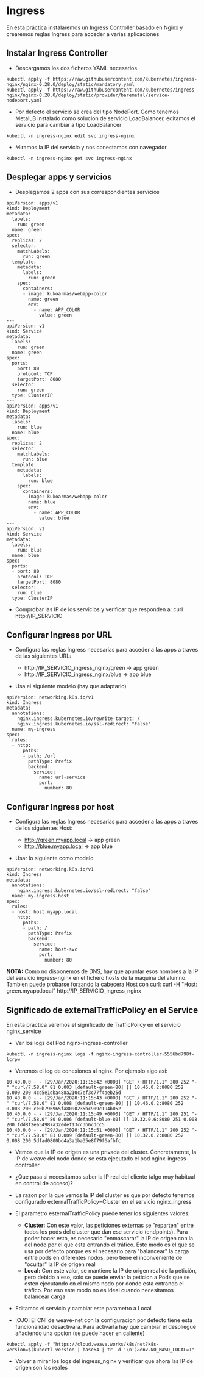 # Ingress

En esta práctica instalaremos un Ingress Controller basado en Nginx y crearemos reglas Ingress para acceder a varias aplicaciones

## Instalar Ingress Controller

  * Descargamos los dos ficheros YAML necesarios

```
kubectl apply -f https://raw.githubusercontent.com/kubernetes/ingress-nginx/nginx-0.28.0/deploy/static/mandatory.yaml
kubectl apply -f https://raw.githubusercontent.com/kubernetes/ingress-nginx/nginx-0.28.0/deploy/static/provider/baremetal/service-nodeport.yaml
```

  * Por defecto el servicio se crea del tipo NodePort. Como tenemos MetalLB instalado como solucion de servicio LoadBalancer, editamos el servicio para cambiar a tipo LoadBalancer

```
kubectl -n ingress-nginx edit svc ingress-nginx
```

  * Miramos la IP del servicio y nos conectamos con navegador

```
kubectl -n ingress-nginx get svc ingress-nginx
```

## Desplegar apps y servicios

  * Desplegamos 2 apps con sus correspondientes servicios

```
apiVersion: apps/v1
kind: Deployment
metadata:
  labels:
    run: green
  name: green
spec:
  replicas: 2
  selector:
    matchLabels:
      run: green
  template:
    metadata:
      labels:
        run: green
    spec:
      containers:
      - image: kukoarmas/webapp-color
        name: green
        env:
          - name: APP_COLOR
            value: green
---
apiVersion: v1
kind: Service
metadata:
  labels:
    run: green
  name: green
spec:
  ports:
  - port: 80
    protocol: TCP
    targetPort: 8080
  selector:
    run: green
  type: ClusterIP
---
apiVersion: apps/v1
kind: Deployment
metadata:
  labels:
    run: blue
  name: blue
spec:
  replicas: 2
  selector:
    matchLabels:
      run: blue
  template:
    metadata:
      labels:
        run: blue
    spec:
      containers:
      - image: kukoarmas/webapp-color
        name: blue
        env:
          - name: APP_COLOR
            value: blue
---
apiVersion: v1
kind: Service
metadata:
  labels:
    run: blue
  name: blue
spec:
  ports:
  - port: 80
    protocol: TCP
    targetPort: 8080
  selector:
    run: blue
  type: ClusterIP
```

  * Comprobar las IP de los servicios y verificar que responden a: curl http://IP_SERVICIO

## Configurar Ingress por URL

  * Configura las reglas Ingress necesarias para acceder a las apps a traves de las siguientes URL:
    * http://IP_SERVICIO_ingress_nginx/green -> app green
    * http://IP_SERVICIO_ingress_nginx/blue -> app blue

  * Usa el siguiente modelo (hay que adaptarlo)

```
apiVersion: networking.k8s.io/v1
kind: Ingress
metadata:
  annotations:
    nginx.ingress.kubernetes.io/rewrite-target: /
    nginx.ingress.kubernetes.io/ssl-redirect: "false"
  name: my-ingress
spec:
  rules:
  - http:
      paths:
      - path: /url
        pathType: Prefix
        backend:
          service:
            name: url-service
            port:
              number: 80
```

## Configurar Ingress por host

  * Configura las reglas Ingress necesarias para acceder a las apps a traves de los siguientes Host:
    * http://green.myapp.local -> app green
    * http://blue.myapp.local -> app blue

  * Usar lo siguiente como modelo

```
apiVersion: networking.k8s.io/v1
kind: Ingress
metadata:
  annotations:
    nginx.ingress.kubernetes.io/ssl-redirect: "false"
  name: my-ingress-host
spec:
  rules:
  - host: host.myapp.local
    http:
      paths:
      - path: /
        pathType: Prefix
        backend:
          service:
            name: host-svc
            port: 
              number: 80
```

**NOTA:** Como no disponemos de DNS, hay que apuntar esos nombres a la IP del servicio ingress-nginx en el fichero hosts de la maquina del alumno. Tambien puede probarse forzando la cabecera Host con curl: curl -H "Host: green.myapp.local" http://IP_SERVICIO_ingress_nginx

## Significado de externalTrafficPolicy en el Service

En esta practica veremos el significado de TrafficPolicy en el servicio nginx_service

  * Ver los logs del Pod nginx-ingress-controller

```
kubectl -n ingress-nginx logs -f nginx-ingress-controller-5556bd798f-lcrpw
```

  * Veremos el log de conexiones al nginx. Por ejemplo algo asi:

```
10.40.0.0 - - [29/Jan/2020:11:15:42 +0000] "GET / HTTP/1.1" 200 252 "-" "curl/7.58.0" 81 0.003 [default-green-80] [] 10.46.0.2:8080 252 0.000 200 4cd5e1dba488a210c7ef3c77f4aeb25d
10.40.0.0 - - [29/Jan/2020:11:15:43 +0000] "GET / HTTP/1.1" 200 252 "-" "curl/7.58.0" 81 0.008 [default-green-80] [] 10.46.0.2:8080 252 0.008 200 ce0b796965fa8090235bc909c194b052
10.40.0.0 - - [29/Jan/2020:11:15:49 +0000] "GET / HTTP/1.1" 200 251 "-" "curl/7.58.0" 80 0.006 [default-blue-80] [] 10.32.0.6:8080 251 0.008 200 fdd8f2ea54987a32edef13cc3b6cdcc5
10.40.0.0 - - [29/Jan/2020:11:15:51 +0000] "GET / HTTP/1.1" 200 252 "-" "curl/7.58.0" 81 0.009 [default-green-80] [] 10.32.0.2:8080 252 0.008 200 5dfad0800bd4a3a1ba35e8f79f6afbfc
```

  * Vemos que la IP de origen es una privada del cluster. Concretamente, la IP de weave del nodo donde se esta ejecutado el pod nginx-ingress-controller
  * ¿Que pasa si necesitamos saber la IP real del cliente (algo muy habitual en control de acceso)?

  * La razon por la que vemos la IP del cluster es que por defecto tenemos configurado externalTrafficPolicy=Cluster en el servicio nginx_ingress

  * El parametro esternalTrafficPolicy puede tener los siguientes valores:
    * **Cluster:** Con este valor, las peticiones externas se "reparten" entre todos los pods del cluster que dan ese servicio (endpoints). Para poder hacer esto, es necesario "enmascarar" la IP de origen con la del nodo por el que esta entrando el tráfico. Este modo es el que se usa por defecto porque es el necesario para "balancear" la carga entre pods en diferentes nodos, pero tiene el inconveniente de "ocultar" la IP de origen real
    * **Local:** Con este valor, se mantiene la IP de origen real de la petición, pero debido a eso, solo se puede enviar la peticion a Pods que se esten ejecutando en el mismo nodo por donde esta entrando el tráfico. Por eso este modo no es ideal cuando necesitamos balancear carga

  * Editamos el servicio y cambiar este parametro a Local

  * ¡OJO! El CNI de weave-net con la configuracion por defecto tiene esta funcionalidad desactivara. Para activarla hay que cambiar el despliegue añadiendo una opcion (se puede hacer en caliente)

```
kubectl apply -f "https://cloud.weave.works/k8s/net?k8s-version=$(kubectl version | base64 | tr -d '\n')&env.NO_MASQ_LOCAL=1"
```

  * Volver a mirar los logs del ingress_nginx y verificar que ahora las IP de origen son las reales

